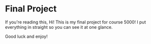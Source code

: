 # Final Project

If you're reading this, Hi! This is my final project for course 5000! I put everything in straight so you can see it at one glance.

Good luck and enjoy!
